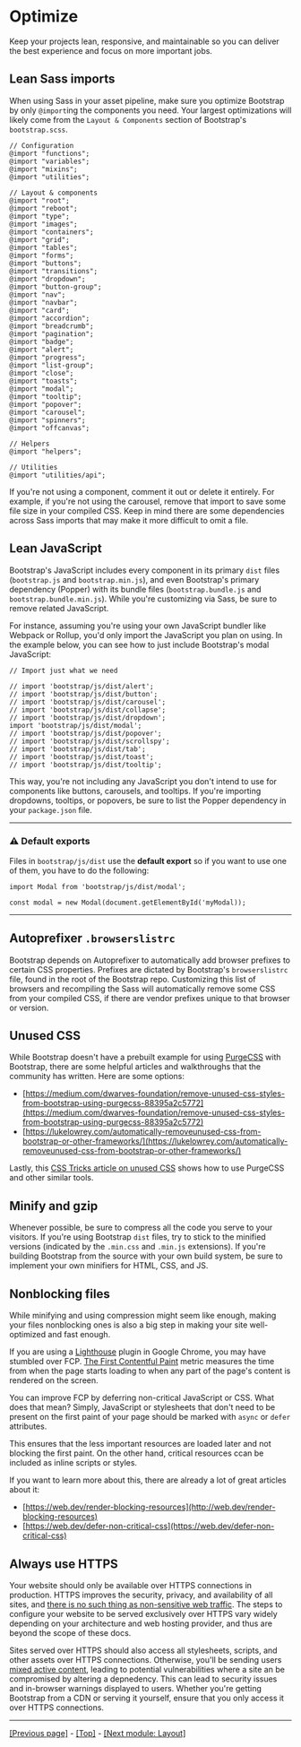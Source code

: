 # Optimize

Keep your projects lean, responsive, and maintainable so you can deliver the best experience and focus on more important jobs.

## Lean Sass imports

When using Sass in your asset pipeline, make sure you optimize Bootstrap by only `@import`ing the components you need. Your largest optimizations will likely come from the `Layout & Components` section of Bootstrap's `bootstrap.scss`.
```
// Configuration
@import "functions";
@import "variables";
@import "mixins";
@import "utilities";

// Layout & components
@import "root";
@import "reboot";
@import "type";
@import "images";
@import "containers";
@import "grid";
@import "tables";
@import "forms";
@import "buttons";
@import "transitions";
@import "dropdown";
@import "button-group";
@import "nav";
@import "navbar";
@import "card";
@import "accordion";
@import "breadcrumb";
@import "pagination";
@import "badge";
@import "alert";
@import "progress";
@import "list-group";
@import "close";
@import "toasts";
@import "modal";
@import "tooltip";
@import "popover";
@import "carousel";
@import "spinners";
@import "offcanvas";

// Helpers
@import "helpers";

// Utilities
@import "utilities/api";
```
If you're not using a component, comment it out or delete it entirely. For example, if you're not using the carousel, remove that import to save some file size in your compiled CSS. Keep in mind there are some dependencies across Sass imports that may make it more difficult to omit a file.

## Lean JavaScript

Bootstrap's JavaScript includes every component in its primary `dist` files (`bootstrap.js` and `bootstrap.min.js`), and even Bootstrap's primary dependency (Popper) with its bundle files (`bootstrap.bundle.js` and `bootstrap.bundle.min.js`). While you're customizing via Sass, be sure to remove related JavaScript.

For instance, assuming you're using your own JavaScript bundler like Webpack or Rollup, you'd only import the JavaScript you plan on using. In the example below, you can see how to just include Bootstrap's modal JavaScript:
```
// Import just what we need

// import 'bootstrap/js/dist/alert';
// import 'bootstrap/js/dist/button';
// import 'bootstrap/js/dist/carousel';
// import 'bootstrap/js/dist/collapse';
// import 'bootstrap/js/dist/dropdown';
import 'bootstrap/js/dist/modal';
// import 'bootstrap/js/dist/popover';
// import 'bootstrap/js/dist/scrollspy';
// import 'bootstrap/js/dist/tab';
// import 'bootstrap/js/dist/toast';
// import 'bootstrap/js/dist/tooltip';
```
This way, you're not including any JavaScript you don't intend to use for components like buttons, carousels, and tooltips. If you're importing dropdowns, tooltips, or popovers, be sure to list the Popper dependency in your `package.json` file.

<hr>

### :warning: Default exports

Files in `bootstrap/js/dist` use the **default export** so if you want to use one of them, you have to do the following:
```
import Modal from 'bootstrap/js/dist/modal';

const modal = new Modal(document.getElementById('myModal));
```

<hr>

## Autoprefixer `.browserslistrc`

Bootstrap depends on Autoprefixer to automatically add browser prefixes to certain CSS properties. Prefixes are dictated by Bootstrap's `browserslistrc` file, found in the root of the Bootstrap repo. Customizing this list of browsers and recompiling the Sass will automatically remove some CSS from your compiled CSS, if there are vendor prefixes unique to that browser or version.

## Unused CSS

While Bootstrap doesn't have a prebuilt example for using [PurgeCSS](https://github.com/FullHuman/purgecss) with Bootstrap, there are some helpful articles and walkthroughs that the community has written. Here are some options:

* [https://medium.com/dwarves-foundation/remove-unused-css-styles-from-bootstrap-using-purgecss-88395a2c5772](https://medium.com/dwarves-foundation/remove-unused-css-styles-from-bootstrap-using-purgecss-88395a2c5772)
* [https://lukelowrey.com/automatically-removeunused-css-from-bootstrap-or-other-frameworks/](https://lukelowrey.com/automatically-removeunused-css-from-bootstrap-or-other-frameworks/)

Lastly, this [CSS Tricks article on unused CSS](https://css-tricks.com/how-do-you-remove-unused-css-from-a-site/) shows how to use PurgeCSS and other similar tools.

## Minify and gzip

Whenever possible, be sure to compress all the code you serve to your visitors. If you're using Bootstrap `dist` files, try to stick to the minified versions (indicated by the `.min.css` and `.min.js` extensions). If you're building Bootstrap from the source with your own build system, be sure to implement your own minifiers for HTML, CSS, and JS.

## Nonblocking files

While minifying and using compression might seem like enough, making your files nonblocking ones is also a big step in making your site well-optimized and fast enough.

If you are using a [Lighthouse](https://developers.google.com/web/tools/lighthouse/) plugin in Google Chrome, you may have stumbled over FCP. [The First Contentful Paint](https://web.dev/fcp/) metric measures the time from when the page starts loading to when any part of the page's content is rendered on the screen.

You can improve FCP by deferring non-critical JavaScript or CSS. What does that mean? Simply, JavaScript or stylesheets that don't need to be present on the first paint of your page should be marked with `async` or `defer` attributes.

This ensures that the less important resources are loaded later and not blocking the first paint. On the other hand, critical resources ccan be included as inline scripts or styles.

If you want to learn more about this, there are already a lot of great articles about it:

* [https://web.dev/render-blocking-resources](http://web.dev/render-blocking-resources)
* [https://web.dev/defer-non-critical-css](https://web.dev/defer-non-critical-css)

## Always use HTTPS

Your website should only be available over HTTPS connections in production. HTTPS improves the security, privacy, and availability of all sites, and [there is no such thing as non-sensitive web traffic](https://https.cio.gov/everything/). The steps to configure your website to be served exclusively over HTTPS vary widely depending on your architecture and web hosting provider, and thus are beyond the scope of these docs.

Sites served over HTTPS should also access all stylesheets, scripts, and other assets over HTTPS connections. Otherwise, you'll be sending users [mixed active content](https://developer.mozilla.org/en-US/docs/Web/Security/Mixed_content), leading to potential vulnerabilities where a site an be compromised by altering a depnedency. This can lead to security issues and in-browser warnings displayed to users. Whether you're getting Bootstrap from a CDN or serving it yourself, ensure that you only access it over HTTPS connections.

<hr>

[[Previous page]](https://github.com/AndrewSRea/My_Learning_Port/tree/main/Bootstrap/Customize/CSS_Variables#css-variables) - [[Top]](https://github.com/AndrewSRea/My_Learning_Port/tree/main/Bootstrap/Customize/Optimize#optimize) - [[Next module: Layout]]()